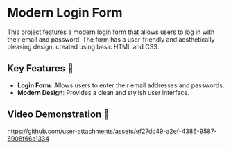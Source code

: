 # Modern Login Form 

This project features a modern login form that allows users to log in with their email and password. The form has a user-friendly and aesthetically pleasing design, created using basic HTML and CSS.

## Key Features 🌸

- **Login Form**: Allows users to enter their email addresses and passwords.
- **Modern Design**: Provides a clean and stylish user interface.

## Video Demonstration 🌸

https://github.com/user-attachments/assets/ef27dc49-a2ef-4386-9587-6908f66a1334








